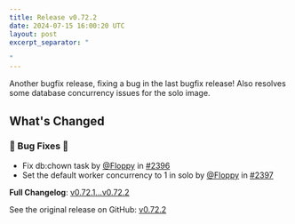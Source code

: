 ```yaml
---
title: Release v0.72.2
date: 2024-07-15 16:00:20 UTC
layout: post
excerpt_separator: "

"
---
```

Another bugfix release, fixing a bug in the last bugfix release! Also resolves some database concurrency issues for the solo image.

<!-- Release notes generated using configuration in .github/release.yml at main -->

## What's Changed
### 🐛 Bug Fixes 🐛
* Fix db:chown task by [@Floppy](https://github.com/Floppy) in [#2396](https://github.com/manyfold3d/manyfold/pull/2396)
* Set the default worker concurrency to 1 in solo by [@Floppy](https://github.com/Floppy) in [#2397](https://github.com/manyfold3d/manyfold/pull/2397)


**Full Changelog**: [v0.72.1...v0.72.2](https://github.com/manyfold3d/manyfold/compare/v0.72.1...v0.72.2)

See the original release on GitHub: [v0.72.2](https://github.com/manyfold3d/manyfold/releases/tag/v0.72.2)
